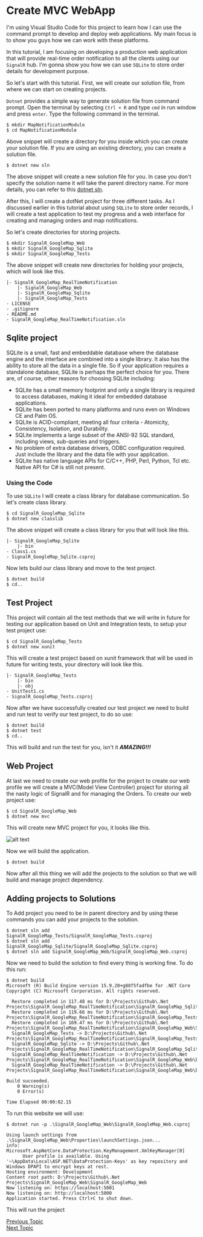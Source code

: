 # Create MVC WebApp

I'm using Visual Studio Code for this project to learn how I can use the command prompt to develop and deploy web applications. My main focus is to show you guys how we can work with these platforms.

In this tutorial, I am focusing on developing a production web application that will provide real-time order notification to all the clients using our `SignalR` hub. I'm gonna show you how we can use `SQLite` to store order details for development purpose.

So let's start with this tutorial. First, we will create our solution file, from where we can start on creating projects.

`Dotnet` provides a simple way to generate solution file from command prompt. Open the terminal by selecting `Ctrl + R` and type `cmd` in run window and press `enter`. Type the following command in the terminal.

```
$ mkdir MapNotificationModule
$ cd MapNotificationModule
```

Above snippet will create a directory for you inside which you can create your solution file. If you are using an existing directory, you can create a solution file.

```
$ dotnet new sln
```

The above snippet will create a new solution file for you. In case you don't specify the solution name it will take the parent directory name. For more details, you can refer to this [dotnet sln](https://docs.microsoft.com/en-us/dotnet/core/tools/dotnet-sln).

After this, I will create a dotNet project for three different tasks. As I discussed earlier in this tutorial about using `SQLite` to store order records, I will create a test application to test my progress and a web interface for creating and managing orders and map notifications.

So let's create directories for storing projects.

```
$ mkdir SignalR_GoogleMap_Web
$ mkdir SignalR_GoogleMap_Sqlite
$ mkdir SignalR_GoogleMap_Tests
```

The above snippet will create new directories for holding your projects, which will look like this.

```
|- SignalR_GoogleMap_RealTimeNotification
    |- SignalR_GoogleMap_Web
    |- SignalR_GoogleMap_Sqlite
    |- SignalR_GoogleMap_Tests
- LICENSE
- .gitignore
- README.md
- SignalR_GoogleMap_RealTimeNotification.sln
```

## Sqlite project

SQLite is a small, fast and embeddable database where the database engine and the interface are combined into a single library. It also has the ability to store all the data in a single file. So if your application requires a standalone database, SQLite is perhaps the perfect choice for you. There are, of course, other reasons for choosing SQLite including:

- SQLite has a small memory footprint and only a single library is required to access databases, making it ideal for embedded database applications.
- SQLite has been ported to many platforms and runs even on Windows CE and Palm OS.
- SQLite is ACID-compliant, meeting all four criteria - Atomicity, Consistency, Isolation, and Durability.
- SQLite implements a large subset of the ANSI-92 SQL standard, including views, sub-queries and triggers.
- No problem of extra database drivers, ODBC configuration required. Just include the library and the data file with your application.
- SQLite has native language APIs for C/C++, PHP, Perl, Python, Tcl etc. Native API for C# is still not present.

### Using the Code

To use `SQLite` I will create a class library for database communication. So let's create class library.
```
$ cd SignalR_GoogleMap_Sqlite
$ dotnet new classlib
```

The above snippet will create a class library for you that will look like this.

```
|- SignalR_GoogleMap_Sqlite
    |- bin
- Class1.cs
- SignalR_GoogleMap_Sqlite.csproj
```

Now lets build our class library and move to the test project.

```
$ dotnet build
$ cd..
```
## Test Project

This project will contain all the test methods that we will write in future for testing our application based on Unit and Integration tests, to setup your test project use:

```
$ cd SignalR_GoogleMap_Tests
$ dotnet new xunit
```
This will create a test project based on xunit framework that will be used in future for writing tests, your directory will look like this.
```
|- SignalR_GoogleMap_Tests
    |- bin
    |- obj
- UnitTest1.cs
- SignalR_GoogleMap_Tests.csproj
```
Now after we have successfully created our test project we need to build and run test to verify our test project, to do so use:
```
$ dotnet build
$ dotnet test
$ cd..
```
This will build and run the test for you, isn't it ***AMAZING!!!***

## Web Project
At last we need to create our web profile for the project to create our web profile we will create a MVC(Model View Controller) project for storing all the nasty logic of SignalR and for managing the Orders. To create our web project use:
```
$ cd SignalR_GoogleMap_Web
$ dotnet new mvc
```
This will create new MVC project for you, it looks like this.

![alt text](Images/web_architecture.PNG)

Now we will build the application.
```
$ dotnet build
```
Now after all this thing we will add the projects to the solution so that we will build and manage project dependency.

## Adding projects to Solutions

To Add project you need to be in parent directory and by using these commands you can add your projects to the solution.

```
$ dotnet sln add SignalR_GoogleMap_Tests/SignalR_GoogleMap_Tests.csproj
$ dotnet sln add SignalR_GoogleMap_Sqlite/SignalR_GoogleMap_Sqlite.csproj
$ dotnet sln add SignalR_GoogleMap_Web/SignalR_GoogleMap_Web.csproj
```
Now we need to build the solution to find every thing is working fine. To do this run:
```
$ dotnet build
Microsoft (R) Build Engine version 15.9.20+g88f5fadfbe for .NET Core
Copyright (C) Microsoft Corporation. All rights reserved.

  Restore completed in 117.48 ms for D:\Projects\Github\.Net Projects\SignalR_GoogleMap_RealTimeNotification\SignalR_GoogleMap_Sqlite\SignalR_GoogleMap_Sqlite.csproj.
  Restore completed in 119.66 ms for D:\Projects\Github\.Net Projects\SignalR_GoogleMap_RealTimeNotification\SignalR_GoogleMap_Tests\SignalR_GoogleMap_Tests.csproj.
  Restore completed in 169.47 ms for D:\Projects\Github\.Net Projects\SignalR_GoogleMap_RealTimeNotification\SignalR_GoogleMap_Web\SignalR_GoogleMap_Web.csproj.
  SignalR_GoogleMap_Tests -> D:\Projects\Github\.Net Projects\SignalR_GoogleMap_RealTimeNotification\SignalR_GoogleMap_Tests\bin\Debug\netcoreapp2.1\SignalR_GoogleMap_Tests.dll
  SignalR_GoogleMap_Sqlite -> D:\Projects\Github\.Net Projects\SignalR_GoogleMap_RealTimeNotification\SignalR_GoogleMap_Sqlite\bin\Debug\netstandard2.0\SignalR_GoogleMap_Sqlite.dll
  SignalR_GoogleMap_RealTimeNotification -> D:\Projects\Github\.Net Projects\SignalR_GoogleMap_RealTimeNotification\SignalR_GoogleMap_Web\bin\Debug\netcoreapp2.1\SignalR_GoogleMap_Web.dll
  SignalR_GoogleMap_RealTimeNotification -> D:\Projects\Github\.Net Projects\SignalR_GoogleMap_RealTimeNotification\SignalR_GoogleMap_Web\bin\Debug\netcoreapp2.1\SignalR_GoogleMap_Web.Views.dll

Build succeeded.
    0 Warning(s)
    0 Error(s)

Time Elapsed 00:00:02.15
```

To run this website we will use:

```
$ dotnet run -p .\SignalR_GoogleMap_Web\SignalR_GoogleMap_Web.csproj

Using launch settings from .\SignalR_GoogleMap_Web\Properties\launchSettings.json...
info: Microsoft.AspNetCore.DataProtection.KeyManagement.XmlKeyManager[0]
      User profile is available. Using '~\AppData\Local\ASP.NET\DataProtection-Keys' as key repository and Windows DPAPI to encrypt keys at rest.
Hosting environment: Development
Content root path: D:\Projects\Github\.Net Projects\SignalR_GoogleMap_Web\SignalR_GoogleMap_Web
Now listening on: https://localhost:5001
Now listening on: http://localhost:5000
Application started. Press Ctrl+C to shut down.
```
This will run the project

[Previous Topic][1] <br>                                     [Next Topic][2]

[1]: ../README.md
[2]: SQLITESETUP.md